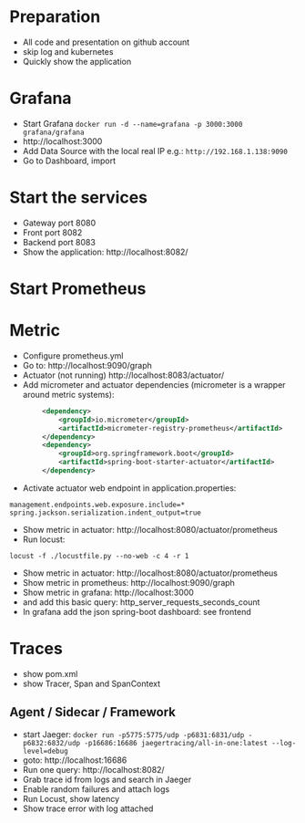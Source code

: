 # Preparation
* All code and presentation on github account
* skip log and kubernetes
* Quickly show the application


# Grafana
* Start Grafana ```docker run -d --name=grafana -p 3000:3000 grafana/grafana```
* http://localhost:3000
* Add Data Source with the local real IP e.g.: ```http://192.168.1.138:9090```
* Go to Dashboard, import

# Start the services
* Gateway port 8080
* Front port 8082
* Backend port 8083
* Show the application: http://localhost:8082/

# Start Prometheus


# Metric
* Configure prometheus.yml
* Go to: http://localhost:9090/graph
* Actuator (not running) http://localhost:8083/actuator/
* Add micrometer and actuator dependencies (micrometer is a wrapper around metric systems):
```xml
        <dependency>
			<groupId>io.micrometer</groupId>
			<artifactId>micrometer-registry-prometheus</artifactId>
		</dependency>
		<dependency>
			<groupId>org.springframework.boot</groupId>
			<artifactId>spring-boot-starter-actuator</artifactId>
		</dependency>
```
* Activate actuator web endpoint in application.properties: 
``` 
management.endpoints.web.exposure.include=*
spring.jackson.serialization.indent_output=true
``` 
* Show metric in actuator: http://localhost:8080/actuator/prometheus
* Run locust: 
```
locust -f ./locustfile.py --no-web -c 4 -r 1
```
* Show metric in actuator: http://localhost:8080/actuator/prometheus
* Show metric in prometheus: http://localhost:9090/graph
* Show metric in grafana: http://localhost:3000 
* and add this basic query: http_server_requests_seconds_count
* In grafana add the json spring-boot dashboard: see frontend

# Traces
* show pom.xml
* show Tracer, Span and SpanContext
## Agent / Sidecar / Framework
* start Jaeger: ```docker run -p5775:5775/udp -p6831:6831/udp -p6832:6832/udp -p16686:16686 jaegertracing/all-in-one:latest --log-level=debug```
* goto: http://localhost:16686
* Run one query: http://localhost:8082/
* Grab trace id from logs and search in Jaeger
* Enable random failures and attach logs
* Run Locust, show latency
* Show trace error with log attached
